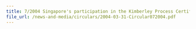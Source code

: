 ```yaml
---
title: 7/2004 Singapore's participation in the Kimberley Process Certification Scheme
file_url: /news-and-media/circulars/2004-03-31-Circular072004.pdf
---
```

